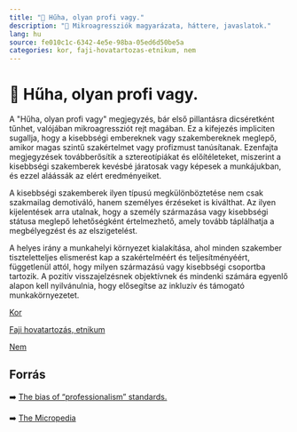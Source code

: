 ```yaml
---
title: "🚫 Hűha, olyan profi vagy."
description: "🚫 Mikroagressziók magyarázata, háttere, javaslatok."
lang: hu
source: fe010c1c-6342-4e5e-98ba-05ed6d50be5a
categories: kor, faji-hovatartozas-etnikum, nem
---
```


<div class="wiki-content agression-title">

# 🚫 Hűha, olyan profi vagy.

A "Hűha, olyan profi vagy" megjegyzés, bár első pillantásra dicséretként tűnhet, valójában mikroagressziót rejt magában. Ez a kifejezés impliciten sugallja, hogy a kisebbségi embereknek vagy szakembereknek meglepő, amikor magas szintű szakértelmet vagy profizmust tanúsítanak. Ezenfajta megjegyzések továbberősítik a sztereotípiákat és előítéleteket, miszerint a kisebbségi szakemberek kevésbé járatosak vagy képesek a munkájukban, és ezzel aláássák az elért eredményeiket.

A kisebbségi szakemberek ilyen típusú megkülönböztetése nem csak szakmailag demotiváló, hanem személyes érzéseket is kiválthat. Az ilyen kijelentések arra utalnak, hogy a személy származása vagy kisebbségi státusa meglepő lehetőségként értelmezhető, amely tovább táplálhatja a megbélyegzést és az elszigetelést.

A helyes irány a munkahelyi környezet kialakítása, ahol minden szakember tiszteletteljes elismerést kap a szakértelméért és teljesítményéért, függetlenül attól, hogy milyen származású vagy kisebbségi csoportba tartozik. A pozitív visszajelzésnek objektívnek és mindenki számára egyenlő alapon kell nyilvánulnia, hogy elősegítse az inkluzív és támogató munkakörnyezetet.


<div class="categories">

[Kor](/#/entry?id=kor)

[Faji hovatartozás, etnikum](/#/entry?id=faji-hovatartozas-etnikum)

[Nem](/#/entry?id=nem)

</div>

## Forrás

➡️ [The bias of “professionalism” standards.](https://ssir.org/articles/entry/the_bias_of_professionalism_standards)

➡️ [The Micropedia](https://www.themicropedia.org/)


</div>